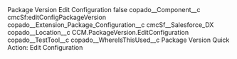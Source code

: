 <?xml version="1.0" encoding="UTF-8"?>
<CustomMetadata xmlns="http://soap.sforce.com/2006/04/metadata" xmlns:xsi="http://www.w3.org/2001/XMLSchema-instance" xmlns:xsd="http://www.w3.org/2001/XMLSchema">
    <label>Package Version Edit Configuration</label>
    <protected>false</protected>
    <values>
        <field>copado__Component__c</field>
        <value xsi:type="xsd:string">cmcSf:editConfigPackageVersion</value>
    </values>
    <values>
        <field>copado__Extension_Package_Configuration__c</field>
        <value xsi:type="xsd:string">cmcSf__Salesforce_DX</value>
    </values>
    <values>
        <field>copado__Location__c</field>
        <value xsi:type="xsd:string">CCM.PackageVersion.EditConfiguration</value>
    </values>
    <values>
        <field>copado__TestTool__c</field>
        <value xsi:nil="true"/>
    </values>
    <values>
        <field>copado__WhereIsThisUsed__c</field>
        <value xsi:type="xsd:string">Package Version Quick Action: Edit Configuration</value>
    </values>
</CustomMetadata>
